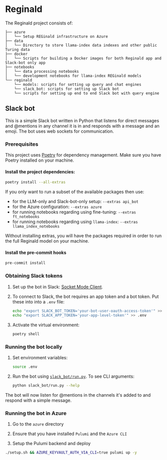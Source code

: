 # Reginald
The Reginald project consists of:

```
├── azure
│   └── Setup REGinald infrastructure on Azure
├── data
│   └── Directory to store llama-index data indexes and other public Turing data
├── docker
│   └── Scripts for building a Docker images for both Reginald app and Slack-bot only app
├── notebooks
│   └── data processing notebooks
│   └── development notebooks for llama-index REGinald models
└── reginald
    └── models: scripts for setting up query and chat engines
    └── slack_bot: scripts for setting up Slack bot
    └── scripts for setting up end to end Slack bot with query engine
```

## Slack bot

This is a simple Slack bot written in Python that listens for direct messages and @mentions in any channel it is in and responds with a message and an emoji.
The bot uses web sockets for communication.

### Prerequisites

This project uses [Poetry](https://python-poetry.org/) for dependency management.
Make sure you have Poetry installed on your machine.

#### Install the project dependencies:

```bash
poetry install --all-extras
```

If you only want to run a subset of the available packages then use:

- for the LLM-only and Slack-bot-only setup: `--extras api_bot`
- for the Azure configuration: `--extras azure`
- for running notebooks regarding using fine-tuning: `--extras ft_notebooks`
- for running notebooks regarding using `llama-index`: `--extras llama_index_notebooks`

Without installing extras, you will have the packages required in order to run the full Reginald model on your machine.

####  Install the pre-commit hooks

```bash
pre-commit install
```

### Obtaining Slack tokens

1. Set up the bot in Slack: [Socket Mode Client](https://slack.dev/python-slack-sdk/socket-mode/index.html).

1. To connect to Slack, the bot requires an app token and a bot token. Put these into into a `.env` file:

    ```bash
    echo "export SLACK_BOT_TOKEN='your-bot-user-oauth-access-token'" >> .env
    echo "export SLACK_APP_TOKEN='your-app-level-token'" >> .env
    ```

1. Activate the virtual environment:
    ```bash
    poetry shell
    ```

### Running the bot locally

1. Set environment variables:
    ```bash
    source .env
    ```

1. Run the bot using [`slack_bot/run.py`](https://github.com/alan-turing-institute/reginald/blob/main/slack_bot/run.py). To see CLI arguments:
    ```bash
    python slack_bot/run.py --help
    ```

The bot will now listen for @mentions in the channels it's added to and respond with a simple message.

### Running the bot in Azure

1. Go to the `azure` directory

1. Ensure that you have installed `Pulumi` and the `Azure CLI`

1. Setup the Pulumi backend and deploy

```bash
./setup.sh && AZURE_KEYVAULT_AUTH_VIA_CLI=true pulumi up -y
```
